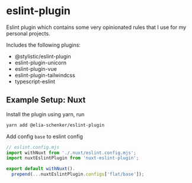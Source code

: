 # eslint-plugin

Eslint plugin which contains some very opinionated rules that I use for my personal projects.

Includes the following plugins:
- @stylistic/eslint-plugin
- eslint-plugin-unicorn
- eslint-plugin-vue
- eslint-plugin-tailwindcss
- typescript-eslint

## Example Setup: Nuxt

Install the plugin using yarn, run
```bash
yarn add @elia-schenker/eslint-plugin
```

Add config `base` to eslint config
```js
// eslint.config.mjs
import withNuxt from './.nuxt/eslint.config.mjs';
import nuxtEslintPlugin from 'nuxt-eslint-plugin';

export default withNuxt().
  prepend(...nuxtEslintPlugin.configs['flat/base']);
```
